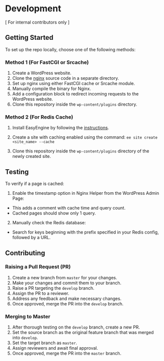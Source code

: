 # Development
[ For internal contributors only ]

## Getting Started

To set up the repo locally, choose one of the following methods:

### Method 1 (For FastCGI or Srcache)

1. Create a WordPress website.
2. Clone the [nginx](https://github.com/nginx/nginx) source code in a separate directory.
3. Set up nginx using either FastCGI cache or Srcache module.
4. Manually compile the binary for Nginx.
5. Add a configuration block to redirect incoming requests to the WordPress website.
6. Clone this repository inside the `wp-content/plugins` directory.

### Method 2 (For Redis Cache)

1. Install EasyEngine by following the [instructions](https://easyengine.io/docs/install/).
2. Create a site with caching enabled using the command: `ee site create <site_name> --cache`

3. Clone this repository inside the `wp-content/plugins` directory of the newly created site.

## Testing

To verify if a page is cached:

1. Enable the timestamp option in Nginx Helper from the WordPress Admin Page:
- This adds a comment with cache time and query count.
- Cached pages should show only 1 query.

2. Manually check the Redis database:
- Search for keys beginning with the prefix specified in your Redis config, followed by a URL.

## Contributing

### Raising a Pull Request (PR)

1. Create a new branch from `master` for your changes.
2. Make your changes and commit them to your branch.
3. Raise a PR targeting the `develop` branch.
4. Assign the PR to a reviewer.
5. Address any feedback and make necessary changes.
6. Once approved, merge the PR into the `develop` branch.

### Merging to Master

1. After thorough testing on the `develop` branch, create a new PR.
2. Set the source branch as the original feature branch that was merged into `develop`.
3. Set the target branch as `master`.
4. Assign reviewers and await final approval.
5. Once approved, merge the PR into the `master` branch.
